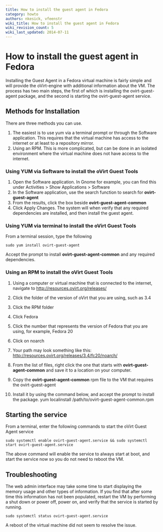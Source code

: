```yaml
---
title: How to install the guest agent in Fedora
category: howto
authors: nkesick, vfeenstr
wiki_title: How to install the guest agent in Fedora
wiki_revision_count: 5
wiki_last_updated: 2014-07-11
---
```


# How to install the guest agent in Fedora

Installing the Guest Agent in a Fedora virtual machine is fairly simple and will provide the oVirt-engine with additional information about the VM. The process has two main steps, the first of which is installing the ovirt-guest-agent package, and the second is starting the ovirt-guest-agent service.

## Methods for Installation

There are three methods you can use.

1.  The easiest is to use yum via a terminal prompt or through the Software application. This requires that the virtual machine has access to the internet or at least to a repository mirror.
2.  Using an RPM. This is more complicated, but can be done in an isolated environment where the virtual machine does not have access to the internet.

### Using YUM via Software to install the oVirt Guest Tools

1.  Open the Software application. In Gnome for example, you can find this under Activities > Show Applications > Software
2.  In the Software application, use the search function to search for **ovirt-guest-agent**
3.  From the results, click the box beside **ovirt-guest-agent-common**
4.  Click Apply Changes. The system will when verify that any required dependencies are installed, and then install the guest agent.

### Using YUM via terminal to install the oVirt Guest Tools

From a terminal session, type the following

    sudo yum install ovirt-guest-agent

Accept the prompt to install **ovirt-guest-agent-common** and any required dependencies.

### Using an RPM to install the oVirt Guest Tools

1.  Using a computer or virtual machine that is connected to the internet, navigate to <http://resources.ovirt.org/releases/>
2.  Click the folder of the version of oVirt that you are using, such as 3.4
3.  Click the RPM folder
4.  Click Fedora
5.  Click the number that represents the version of Fedora that you are using, for example, Fedora 20
6.  Click on noarch
7.  Your path may look something like this:
        http://resources.ovirt.org/releases/3.4/fc20/noarch/

8.  From the list of files, right click the one that starts with **ovirt-guest-agent-common** and save it to a location on your computer.
9.  Copy the **ovirt-guest-agent-common** rpm file to the VM that requires the ovirt-guest-agent
10. Install it by using the command below, and accept the prompt to install the package.
        yum localinstall /path/to/ovirt-guest-agent-common.rpm

## Starting the service

From a terminal, enter the following commands to start the oVirt Guest Agent service

    sudo systemctl enable ovirt-guest-agent.service && sudo systemctl start ovirt-guest-agent.service

The above command will enable the service to always start at boot, and start the service now so you do not need to reboot the VM.

## Troubleshooting

The web admin interface may take some time to start displaying the memory usage and other types of information. If you find that after some time this information has not been populated, restart the VM by performing a shut down or power off, power on, and verify that the service is started by running.

    sudo systemctl status ovirt-guest-agent.service

A reboot of the virtual machine did not seem to resolve the issue.
